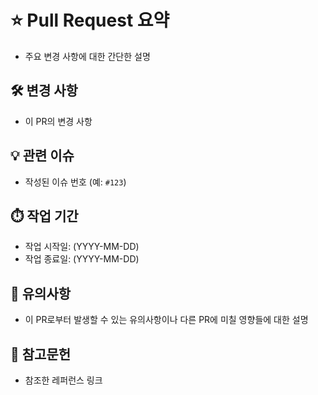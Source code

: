 # ⭐️ Pull Request 요약

- 주요 변경 사항에 대한 간단한 설명

## 🛠️ 변경 사항

- 이 PR의 변경 사항

## 💡 관련 이슈

- 작성된 이슈 번호 (예: `#123`)

## ⏱️ 작업 기간

- 작업 시작일: (YYYY-MM-DD)
- 작업 종료일: (YYYY-MM-DD)

## 📌 유의사항

- 이 PR로부터 발생할 수 있는 유의사항이나 다른 PR에 미칠 영향들에 대한 설명

## 🔗 참고문헌

- 참조한 레퍼런스 링크
